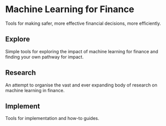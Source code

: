 # Machine Learning for Finance
Tools for making safer, more effective financial decisions, more efficiently.

## Explore
Simple tools for exploring the impact of machine learning for finance and finding your own pathway for impact.

## Research
An attempt to organise the vast and ever expanding body of research on machine learning in finance.

## Implement
Tools for implementation and how-to guides.


